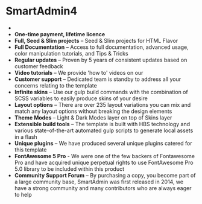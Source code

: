 # SmartAdmin4

* 
* **One-time payment, lifetime licence**
* **Full, Seed & Slim projects** – Seed & Slim projects for HTML Flavor
* **Full Documentation** – Access to full documentation, advanced usage, color manipulation tutorials, and Tips & Tricks
* **Regular updates** – Proven by 5 years of consistent updates based on customer feedback
* **Video tutorials** – We provide 'how to' videos on our
* **Customer support** – Dedicated team is standby to address all your concerns relating to the template
* **Infinite skins** – Use our gulp build commands with the combination of SCSS variables to easily produce skins of your desire
* **Layout options** – There are over 235 layout variations you can mix and match any layout options without breaking the design elements
* **Theme Modes** – Light & Dark Modes layer on top of Skins layer
* **Extensible build tools** – The template is built with HBS technology and various state-of-the-art automated gulp scripts to generate local assets in a flash
* **Unique plugins** – We have produced several unique plugins catered for this template
* **FontAwesome 5 Pro** - We were one of the few backers of Fontawesome Pro and have acquired unique perpetual rights to use FontAwesome Pro 5.0 library to be included within this product
* **Community Support Forum** – By purchasing a copy, you become part of a large community base, SmartAdmin was first released in 2014, we have a strong community and many contributors who are always eager to help
